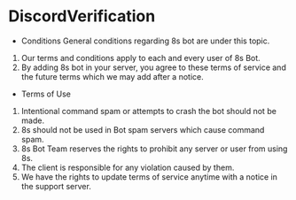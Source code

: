 # DiscordVerification

- Conditions
General conditions regarding 8s bot are under this topic.

1. Our terms and conditions apply to each and every user of 8s Bot.
2. By adding 8s bot in your server, you agree to these terms of service and the future terms which we may add after a notice.

- Terms of Use
1. Intentional command spam or attempts to crash the bot should not be made.
2. 8s should not be used in Bot spam servers which cause command spam.
3. 8s Bot Team reserves the rights to prohibit any server or user from using 8s.
4. The client is responsible for any violation caused by them.
5. We have the rights to update terms of service anytime with a notice in the support server.
